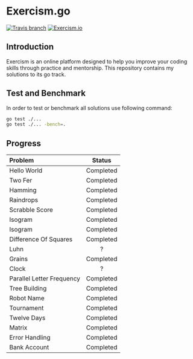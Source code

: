 # Exercism.go
[![Travis branch](https://img.shields.io/travis/com/1995parham/Exercism.go/master.svg?style=flat-square)](https://travis-ci.com/1995parham/Exercism.go)
[![Exercism.io](https://img.shields.io/badge/exercism.io-1995parham-orange.svg?style=flat-square)](https://exercism.io/profiles/1995parham)

## Introduction
Exercism is an online platform designed to help you improve your coding skills through practice and mentorship.
This repository contains my solutions to its go track.

## Test and Benchmark
In order to test or benchmark all solutions use following command:

```sh
go test ./...
go test ./... -bench=.
```

## Progress

| Problem        | Status    |
|:-------------- |:---------:|
| Hello World    | Completed |
| Two Fer        | Completed |
| Hamming        | Completed |
| Raindrops      | Completed |
| Scrabble Score | Completed |
| Isogram        | Completed |
| Isogram        | Completed |
| Difference Of Squares | Completed |
| Luhn           | ?         |
| Grains         | Completed |
| Clock          | ?         |
| Parallel Letter Frequency | Completed |
| Tree Building  | Completed |
| Robot Name     | Completed |
| Tournament     | Completed |
| Twelve Days    | Completed |
| Matrix         | Completed |
| Error Handling | Completed |
| Bank Account   | Completed |
